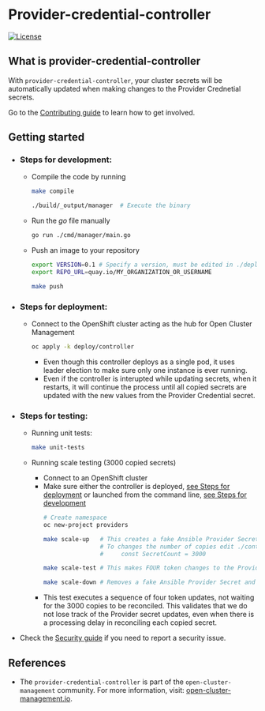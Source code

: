 # Provider-credential-controller

[![License](https://img.shields.io/:license-apache-blue.svg)](http://www.apache.org/licenses/LICENSE-2.0.html)

## What is provider-credential-controller

With `provider-credential-controller`, your cluster secrets will be automatically updated when making changes to the Provider Crednetial secrets.

Go to the [Contributing guide](CONTRIBUTING.md) to learn how to get involved.

## Getting started

- ### Steps for development: 

  - Compile the code by running
    ```bash
    make compile

    ./build/_output/manager  # Execute the binary
    ```
  
  - Run the _go_ file manually
    ```bash
    go run ./cmd/manager/main.go
    ```
  
  - Push an image to your repository
    ```bash
    export VERSION=0.1 # Specify a version, must be edited in ./deploy/controller/deployment.yaml
    export REPO_URL=quay.io/MY_ORGANIZATION_OR_USERNAME

    make push
    ```


- ### Steps for deployment:

  - Connect to the OpenShift cluster acting as the hub for Open Cluster Management
    ```bash
    oc apply -k deploy/controller
    ```
    - Even though this controller deploys as a single pod, it uses leader election to make sure only one instance is ever running.
    - Even if the controller is interupted while updating secrets, when it restarts, it will continue the process until all copied secrets are updated with the new values from the Provider Credential secret.

- ### Steps for testing:

  - Running unit tests:
    ```bash
    make unit-tests
    ```

  - Running scale testing (3000 copied secrets)
    - Connect to an OpenShift cluster
    - Make sure either the controller is deployed, [see Steps for deployment](#Steps-for-deployment) or launched from the command line, [see Steps for development](#Steps-for-development)
      ```bash
      # Create namespace
      oc new-project providers

      make scale-up   # This creates a fake Ansible Provider Secret, and makes 3000 copies
                      # To changes the number of copies edit ./controller/provider-credential-controller_scale_test.go
                      #     const SecretCount = 3000

      make scale-test # This makes FOUR token changes to the Provider secret without waiting

      make scale-down # Removes a fake Ansible Provider Secret and deletes 3000 copies
      ```
    - This test executes a sequence of four token updates, not waiting for the 3000 copies to be reconciled. This validates that we do not lose track of the Provider secret updates, even when there is a processing delay in reconciling each copied secret.


- Check the [Security guide](SECURITY.md) if you need to report a security issue.


## References

- The `provider-credential-controller` is part of the `open-cluster-management` community. For more information, visit: [open-cluster-management.io](https://open-cluster-management.io).

